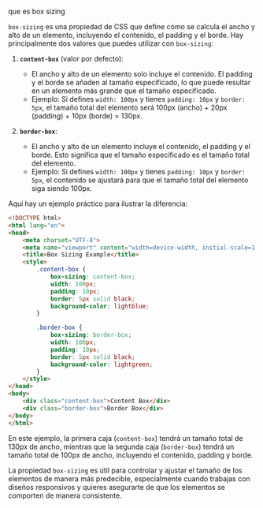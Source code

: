 que es box sizing

`box-sizing` es una propiedad de CSS que define cómo se calcula el ancho y alto de un elemento, incluyendo el contenido, el padding y el borde. Hay principalmente dos valores que puedes utilizar con `box-sizing`:

1. **`content-box`** (valor por defecto): 
    - El ancho y alto de un elemento solo incluye el contenido. El padding y el borde se añaden al tamaño especificado, lo que puede resultar en un elemento más grande que el tamaño especificado.
    - Ejemplo: Si defines `width: 100px` y tienes `padding: 10px` y `border: 5px`, el tamaño total del elemento será 100px (ancho) + 20px (padding) + 10px (borde) = 130px.

2. **`border-box`**:
    - El ancho y alto de un elemento incluye el contenido, el padding y el borde. Esto significa que el tamaño especificado es el tamaño total del elemento.
    - Ejemplo: Si defines `width: 100px` y tienes `padding: 10px` y `border: 5px`, el contenido se ajustará para que el tamaño total del elemento siga siendo 100px.

Aquí hay un ejemplo práctico para ilustrar la diferencia:

```html
<!DOCTYPE html>
<html lang="en">
<head>
    <meta charset="UTF-8">
    <meta name="viewport" content="width=device-width, initial-scale=1.0">
    <title>Box Sizing Example</title>
    <style>
        .content-box {
            box-sizing: content-box;
            width: 100px;
            padding: 10px;
            border: 5px solid black;
            background-color: lightblue;
        }

        .border-box {
            box-sizing: border-box;
            width: 100px;
            padding: 10px;
            border: 5px solid black;
            background-color: lightgreen;
        }
    </style>
</head>
<body>
    <div class="content-box">Content Box</div>
    <div class="border-box">Border Box</div>
</body>
</html>
```

En este ejemplo, la primera caja (`content-box`) tendrá un tamaño total de 130px de ancho, mientras que la segunda caja (`border-box`) tendrá un tamaño total de 100px de ancho, incluyendo el contenido, padding y borde.

La propiedad `box-sizing` es útil para controlar y ajustar el tamaño de los elementos de manera más predecible, especialmente cuando trabajas con diseños responsivos y quieres asegurarte de que los elementos se comporten de manera consistente.